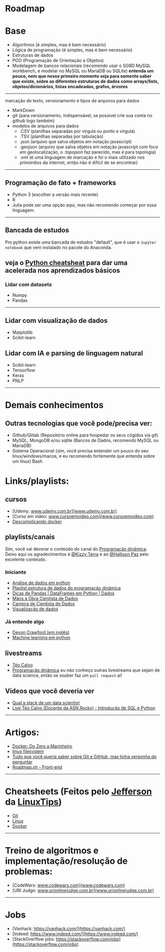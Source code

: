 
# Roadmap
# Base
- Algoritmos (é simples, mas é bem necessário)
- Lógica de programação (é simples, mas é bem necessário)
- Estruturas de dados
- POO (Programação de Orientação a Objetos)
- Modelagem de bancos relacionais (recomendo usar o SGBD MySQL workbench, e modelar no MySQL ou MariaDB ou SQLite)
**entenda um pouco, nem que nesse primeiro momento seja para somente saber que existe, sobre as diferentes estruturas de dados como arrays/lists, objetos/dicionários, listas encadeadas, grafos, árvores**
----
marcação de texto, versionamento e tipos de arquivos para dados
- MarkDown
- git (para versionamento, indispensável, se possivel crie sua conta no github logo também)
- modelos de arquivos para dados
  - .CSV (planilhas separadas por vírgula ou ponto e vírgula)
  - .TSV (planilhas separadas por tabulação)
  - .json (arquivo que salva objetos em notação javascript)
  - .geojson (arquivo que salva objetos em notação javascript com foco em geolocalização, o .topojson faz parecido, mas é para topologia)
  - .xml (é uma linguagem de marcação e foi o mais utilizado nos primórdios da internet, então não é difícil de se encontrar)
----
## Programação de fato + frameworks
- Python 3 (escolher a versão mais recente)
- R
- Julia pode ser uma opção aqui, mas não recomendo começar por essa linguagem.

----
## Bancada de estudos

Pro python existe uma bancada de estudos "default", que é usar o `Jupyter notebook` que vem instalado no pacote do Anaconda.

veja o [Python cheatsheat](https://www.pythoncheatsheet.org/) para dar uma acelerada nos aprendizados básicos
----
 ### Lidar com datasets
 - Numpy
 - Pandas
 ---
 ## Lidar com visualização de dados
 - Matplotlib
 - Scikit-learn
 ## Lidar com IA e parsing de linguagem natural
 - Scikit-learn
 - Tensorflow
 - Keras
 - PNLP
----
# Demais conhecimentos

## Outras tecnologias que você pode/precisa ver:

- Github/Gitlab (Repositório online para hospedar os seus cógidos via git)
- MySQL, MongoDB e/ou sqlite (Bancos de Dados, recomendo MySQL ou MariaDB)
- Sistema Operacional (sim, você precisa entender um pouco do seu linux/windows/macos, e eu recomendo fortemente que entenda sobre um linux)
Bash

# Links/playlists:
## cursos
- [Udemy: www.udemy.com.br](www.udemy.com.br)
- [Curso em video: www.cursoemvideo.com](www.cursoemvideo.com)
- [Descomplicando docker](https://github.com/badtuxx/DescomplicandoDocker)

## playlists/canais

Sim, você vai devorar o conteúdo do canal do [Programação dinâmica](https://www.youtube.com/c/Programa%C3%A7%C3%A3oDin%C3%A2mica).
Deixo aqui os agradecimentos à [@Kizzy Terra](https://github.com/kterra) e ao [@Hallison Paz](https://github.com/hallpaz) pelo excelente conteúdo.

### Iniciante
- [Análise de dados em python](https://www.youtube.com/watch?v=RlGOaSPFtXc&list=PL5TJqBvpXQv5N3iV68bGBkea0HjMk98lR)
- [Playlist estrutura de dados do programação dinâmica](https://www.youtube.com/playlist?list=PL5TJqBvpXQv5Bb71AE5Cd_kB5rNsfU4Cp)
- [Dicas de Pandas | DataFrames em Python | Dados](https://www.youtube.com/watch?v=MVd1cs7TDgA&list=PL5TJqBvpXQv6SSsEgQrNwpOLTupXPuiMQ)
- [Mãos à Obra Cientista de Dados](https://www.youtube.com/watch?v=QfYGV064mRI&list=PL5TJqBvpXQv4iEeU514g97c6ZdzlBHLj3)
- [Carreira de Cientista de Dados](https://www.youtube.com/watch?v=FdbFRrcU4Y0&list=PL5TJqBvpXQv5UEjv4Wot5KaJ98jEFXBAK)
- [Visualização de dados](https://www.youtube.com/watch?v=DsvDY2GaJcA&list=PL5TJqBvpXQv5o-D4PWETV27ch3CV4Vzi4)
### Já entende algo
- [Devon Crawford (em inglês)](https://www.youtube.com/c/DevonCrawford)
- [Machine learning em python](https://www.youtube.com/watch?v=u8xgqvk16EA&list=PL5TJqBvpXQv5CBxLkdqmou_86syFK7U3Q)
## livestreams
- [Téo Calvo](https://www.twitch.tv/teomewhy)
- [Programação dinâmica](https://www.twitch.tv/pgdinamica)
eu não conheço outras livestreams que sejam de data science, então se souber faz um `pull request` ai!

## Videos que você deveria ver
- [Qual a stack de um data scientist](https://www.twitch.tv/videos/598442109?lang=pt-br)
- [Live Téo Calvo (Docente da ASN.Rocks) - Introdução de SQL e Python](https://www.youtube.com/watch?v=_-17Kx4Ah4A)
---

# Artigos:

- [Docker: Do Zero a Marinheiro](https://medium.com/data-hackers/docker-do-zero-a-marinheiro-adf4d9087f76)
- [linux filesystem](https://medium.com/swlh/linux-file-system-101-894141449257)
- [Tudo que você queria saber sobre Git e GitHub, mas tinha vergonha de perguntar](https://tableless.com.br/tudo-que-voce-queria-saber-sobre-git-e-github-mas-tinha-vergonha-de-perguntar/)
- [Roadmap.sh - Front-end](https://roadmap.sh/frontend)
---
# Cheatsheets (Feitos pelo [Jefferson](https://github.com/badtuxx) da [LinuxTips](https://www.youtube.com/c/LinuxTips))
- [Git](https://github.com/badtuxx/cheatsheet/blob/main/cheatsheet-git.pdf)
- [Linux](https://github.com/badtuxx/cheatsheet/blob/main/cheatsheet-linux.pdf)
- [Docker](https://github.com/badtuxx/cheatsheet/blob/main/cheatsheet-docker.pdf)
---

# Treino de algoritmos e implementação/resolução de problemas:

- [CodeWars: www.codewars.com](www.codewars.com)
- [URI Judge: www.urionlinejudge.com.br](www.urionlinejudge.com.br)

---

# Jobs

- [Vanhack: https://vanhack.com/](https://vanhack.com/)
- [Indeed: https://www.indeed.com/](https://www.indeed.com/)
- [StackOverflow jobs: https://stackoverflow.com/jobs](https://stackoverflow.com/jobs)
